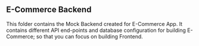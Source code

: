 ## E-Commerce Backend

This folder contains the Mock Backend created for E-Commerce App. It contains different API end-points and database configuration for building E-Commerce; so that you can focus on building Frontend.